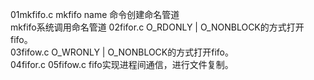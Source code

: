 01mkfifo.c     mkfifo name  命令创建命名管道				
			   mkfifo系统调用命名管道
02fifor.c      O_RDONLY | O_NONBLOCK的方式打开fifo。				
03fifow.c      O_WRONLY | O_NONBLOCK的方式打开fifo。				
04fifor.c 05fifow.c  fifo实现进程间通信，进行文件复制。
